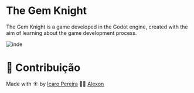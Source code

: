 # The Gem Knight 

The Gem Knight is a game developed in the Godot engine, created with the aim of learning about the game development process. 

![inde](https://github.com/user-attachments/assets/8c099195-3373-4660-85d9-8f03550783ca)

# :tada: Contribuição

Made with ☀️ by [Ícaro Pereira](https://github.com/icarosun) 🎈🚀
[Alexon](https://github.com/Alexon45)
